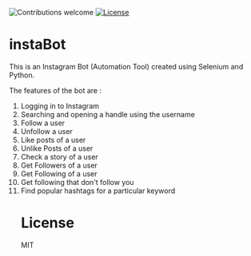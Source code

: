 ![Contributions welcome](https://img.shields.io/badge/contributions-welcome-green.svg)
[![License](https://img.shields.io/badge/license-MIT-blue.svg)](https://opensource.org/licenses/MIT)

# instaBot
This is an Instagram Bot (Automation Tool) created using Selenium and Python.

The features of the bot are :
<ol>
 <li>Logging in to Instagram</li>
 <li>Searching and opening a handle using the username</li>
 <li>Follow a user</li>
 <li>Unfollow a user</li>
 <li>Like posts of a user</li>
 <li>Unlike Posts of a user</li>
 <li>Check a story of a user</li>
 <li>Get Followers of a user</li>
 <li>Get Following of a user</li>
 <li>Get following that don't follow you</li>
 <li>Find popular hashtags for a particular keyword</li>
 </ul>

# License
MIT
